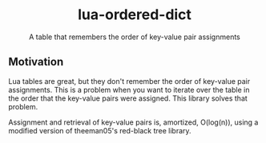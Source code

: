 <h1 align="center">lua-ordered-dict</h1>

<div align="center">
	A table that remembers the order of key-value pair assignments
</div>

Motivation
--

Lua tables are great, but they don't remember the order of key-value pair assignments. This is a problem when you want to iterate over the table in the order that the key-value pairs were assigned. This library solves that problem.

Assignment and retrieval of key-value pairs is, amortized, O(log(n)), using a modified version of theeman05's red-black tree library.